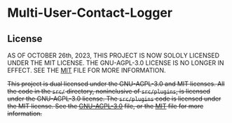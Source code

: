 # Multi-User-Contact-Logger

## License
AS OF OCTOBER 26th, 2023, THIS PROJECT IS NOW SOLOLY LICENSED UNDER THE MIT LICENSE. THE GNU-AGPL-3.0 LICENSE IS NO LONGER IN EFFECT. SEE THE [MIT](MIT.license) FILE FOR MORE INFORMATION.

~~This project is dual licensed under the GNU-AGPL-3.0 and MIT licenses. All the code in the `src/` directory, noninclusive of `src/plugins`, is licensed under the GNU-AGPL-3.0 license. The `src/plugins` code is licensed under the MIT license. See the [GNU-AGPL-3.0](GNU-AGPL-3.0.license) file, or the [MIT](MIT.license) file for more information.~~